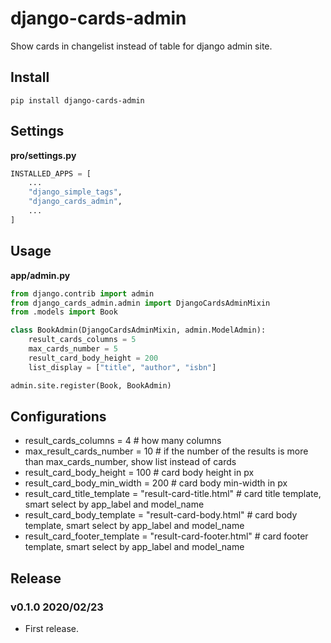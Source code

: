 # django-cards-admin

Show cards in changelist instead of table for django admin site.

## Install

```shell
pip install django-cards-admin
```

## Settings

**pro/settings.py**

```python
INSTALLED_APPS = [
    ...
    "django_simple_tags",
    "django_cards_admin",
    ...
]
```

## Usage

**app/admin.py**

```python
from django.contrib import admin
from django_cards_admin.admin import DjangoCardsAdminMixin
from .models import Book

class BookAdmin(DjangoCardsAdminMixin, admin.ModelAdmin):
    result_cards_columns = 5
    max_cards_number = 5
    result_card_body_height = 200
    list_display = ["title", "author", "isbn"]

admin.site.register(Book, BookAdmin)
```

## Configurations

- result_cards_columns = 4 # how many columns
- max_result_cards_number = 10 # if the number of the results is more than max_cards_number, show list instead of cards
- result_card_body_height = 100 # card body height in px
- result_card_body_min_width = 200 # card body min-width in px
- result_card_title_template = "result-card-title.html" # card title template, smart select by app_label and model_name
- result_card_body_template = "result-card-body.html" # card body template, smart select by app_label and model_name
- result_card_footer_template = "result-card-footer.html" # card footer template, smart select by app_label and model_name

## Release

### v0.1.0 2020/02/23

- First release.